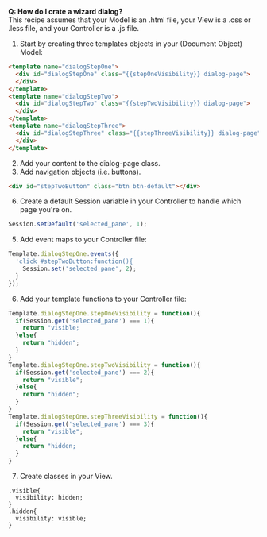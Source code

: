 
**Q:  How do I crate a wizard dialog?**  
This recipe assumes that your Model is an .html file, your View is a .css or .less file, and your Controller is a .js file.

1.  Start by creating three templates objects in your (Document Object) Model:

````html
<template name="dialogStepOne">
  <div id="dialogStepOne" class="{{stepOneVisibility}} dialog-page">
  </div>
</template>
<template name="dialogStepTwo">
  <div id="dialogStepTwo" class="{{stepTwoVisibility}} dialog-page">
  </div>
</template>
<template name="dialogStepThree">
  <div id="dialogStepThree" class="{{stepThreeVisibility}} dialog-page">
  </div>
</template>
````

2.  Add your content to the dialog-page class.  
3.  Add navigation objects (i.e. buttons).

````html
<div id="stepTwoButton" class="btn btn-default"></div>
````

6.  Create a default Session variable in your Controller to handle which page you're on.

````js
Session.setDefault('selected_pane', 1);
````

5.  Add event maps to your Controller file:

````js
Template.dialogStepOne.events({
  'click #stepTwoButton:function(){
    Session.set('selected_pane', 2);
  }
});
````

6.  Add your template functions to your Controller file:

````js
Template.dialogStepOne.stepOneVisibility = function(){
  if(Session.get('selected_pane') === 1){
    return "visible;
  }else{
    return "hidden";
  }
}
Template.dialogStepOne.stepTwoVisibility = function(){
  if(Session.get('selected_pane') === 2){
    return "visible";
  }else{
    return "hidden";
  }
}
Template.dialogStepOne.stepThreeVisibility = function(){
  if(Session.get('selected_pane') === 3){
    return "visible";
  }else{
    return "hidden;
  }
}
````

7.  Create classes in your View.

````less
.visible{
  visibility: hidden;
}
.hidden{
  visibility: visible;
}
````
